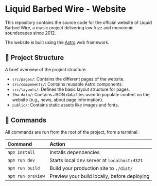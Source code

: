 # Liquid Barbed Wire - Website

This repository contains the source code for the official website of Liquid Barbed Wire, a music project delivering low fuzz and monotonic soundscapes since 2012.

The website is built using the [Astro](https://astro.build/) web framework.

## 🚀 Project Structure

A brief overview of the project structure:

-   `src/pages/`: Contains the different pages of the website.
-   `src/components/`: Contains reusable Astro components.
-   `src/layouts/`: Defines the basic layout structure for pages.
-   `lbw-data/`: Contains JSON data files used to populate content on the website (e.g., news, about page information).
-   `public/`: Contains static assets like images and fonts.

## 🧞 Commands

All commands are run from the root of the project, from a terminal:

| Command           | Action                                         |
| :---------------- | :--------------------------------------------- |
| `npm install`     | Installs dependencies                          |
| `npm run dev`     | Starts local dev server at `localhost:4321`    |
| `npm run build`   | Build your production site to `./dist/`        |
| `npm run preview` | Preview your build locally, before deploying   |
